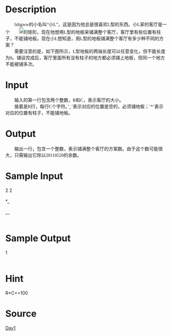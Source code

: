 
# Description

<div class="content"><p class="p0" style="margin-top: 0pt; margin-bottom: 0pt"><span style="font-weight: bold; font-size: 10.5pt; font-family: &#39;Times New Roman&#39;; mso-spacerun: &#39;yes&#39;"><o:p></o:p></span></p>
<p class="p0" style="margin-top: 0pt; margin-bottom: 0pt; text-indent: 21pt"><span style="font-size: 10.5pt; font-family: &#39;Times New Roman&#39;; mso-spacerun: &#39;yes&#39;">lxhgww<font face="宋体">的小名叫</font><font face="Times New Roman">“</font><font face="宋体">小</font><font face="Times New Roman">L”</font><font face="宋体">，这是因为他总是很喜欢</font><font face="Times New Roman">L</font><font face="宋体">型的东西。小</font><font face="Times New Roman">L</font><font face="宋体">家的客厅是一个</font></span><span><img height="20" alt="" width="42" src="file:///C:/DOCUME~1/ADMINI~1/LOCALS~1/Temp/ksohtml/wps_clip_image-25795.png"/></span><span style="font-size: 10.5pt; font-family: &#39;Times New Roman&#39;; mso-spacerun: &#39;yes&#39;">的矩形，现在他想用<font face="Times New Roman">L</font><font face="宋体">型的地板来铺满整个客厅，客厅里有些位置有柱子，不能铺地板。现在小</font><font face="Times New Roman">L</font><font face="宋体">想知道，用</font><font face="Times New Roman">L</font><font face="宋体">型的地板铺满整个客厅有多少种不同的方案？</font></span><span style="font-size: 10.5pt; font-family: &#39;Times New Roman&#39;; mso-spacerun: &#39;yes&#39;"><o:p></o:p></span></p>
<p class="p0" style="margin-top: 0pt; margin-bottom: 0pt; text-indent: 21pt"><span style="font-size: 10.5pt; font-family: &#39;Times New Roman&#39;; mso-spacerun: &#39;yes&#39;">需要注意的是，如下图所示，<font face="Times New Roman">L</font><font face="宋体">型地板的两端长度可以任意变化，但不能长度为</font><font face="Times New Roman">0</font><font face="宋体">。铺设完成后，客厅里面所有没有柱子的地方都必须铺上地板，但同一个地方不能被铺多次。</font></span><span style="font-size: 10.5pt; font-family: &#39;Times New Roman&#39;; mso-spacerun: &#39;yes&#39;"><o:p></o:p></span></p>
<p class="p0" style="margin-top: 0pt; margin-bottom: 0pt; text-align: center"><span style="font-size: 10.5pt; font-family: &#39;Times New Roman&#39;; mso-spacerun: &#39;yes&#39;"><o:p><img alt="" src="source/bzoj/2331/img/aHR0cHM6Ly9seWRzeS5jb20vSnVkZ2VPbmxpbmUvdXBsb2FkLzIwMTEwNi8yMi5qcGc=.jpg"/></o:p></span></p></div>

# Input

<div class="content"><p class="p0" style="margin-top: 0pt; margin-bottom: 0pt; text-indent: 21pt"><span style="font-size: 10.5pt; font-family: &#39;Times New Roman&#39;; mso-spacerun: &#39;yes&#39;">输入的第一行包含两个整数，<font face="Times New Roman">R</font><font face="宋体">和</font><font face="Times New Roman">C</font><font face="宋体">，表示客厅的大小。</font></span><span style="font-size: 10.5pt; font-family: &#39;Times New Roman&#39;; mso-spacerun: &#39;yes&#39;"><o:p></o:p></span></p>
<p class="p0" style="margin-top: 0pt; margin-bottom: 0pt; text-indent: 21pt"><span style="font-size: 10.5pt; font-family: &#39;Times New Roman&#39;; mso-spacerun: &#39;yes&#39;">接着是<font face="Times New Roman">R</font><font face="宋体">行，每行</font><font face="Times New Roman">C</font><font face="宋体">个字符。</font><font face="Times New Roman">’_’</font><font face="宋体">表示对应的位置是空的，必须铺地板；</font><font face="Times New Roman">’*’</font><font face="宋体">表示对应的位置有柱子，不能铺地板。</font></span><span style="font-size: 10.5pt; font-family: &#39;Times New Roman&#39;; mso-spacerun: &#39;yes&#39;"><o:p></o:p></span></p></div>

# Output

<div class="content"><p class="p0" style="margin-top: 0pt; margin-bottom: 0pt; text-indent: 21pt"><span style="font-size: 10.5pt; font-family: &#39;Times New Roman&#39;; mso-spacerun: &#39;yes&#39;">输出一行，包含一个整数，表示铺满整个客厅的方案数。由于这个数可能很大，只需输出它除以<font face="Times New Roman">20110520</font><font face="宋体">的余数。</font></span><span style="font-size: 10.5pt; font-family: &#39;Times New Roman&#39;; mso-spacerun: &#39;yes&#39;"><o:p></o:p></span></p></div>

# Sample Input

<div class="content"><span class="sampledata">2 2<br/>
<br/>
*_<br/>
<br/>
__<br/>
<br/>
</span></div>

# Sample Output

<div class="content"><span class="sampledata">1<br/>
<br/>
</span></div>

# Hint

<div class="content"><p></p><p>R*C&lt;=100</p><p></p></div>

# Source

<div class="content"><p><a href="problemset.php?search=Day1">Day1</a></p></div>

